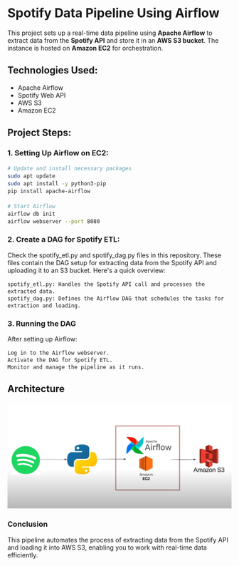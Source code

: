 # Spotify Data Pipeline Using Airflow

This project sets up a real-time data pipeline using **Apache Airflow** to extract data from the **Spotify API** and store it in an **AWS S3 bucket**. The instance is hosted on **Amazon EC2** for orchestration.

## Technologies Used:
- Apache Airflow
- Spotify Web API
- AWS S3
- Amazon EC2

## Project Steps:

### 1. Setting Up Airflow on EC2:
```bash
# Update and install necessary packages
sudo apt update
sudo apt install -y python3-pip
pip install apache-airflow

# Start Airflow
airflow db init
airflow webserver --port 8080
```
### 2. Create a DAG for Spotify ETL:

Check the spotify_etl.py and spotify_dag.py files in this repository. These files contain the DAG setup for extracting data from the Spotify API and uploading it to an S3 bucket. Here's a quick overview:

    spotify_etl.py: Handles the Spotify API call and processes the extracted data.
    spotify_dag.py: Defines the Airflow DAG that schedules the tasks for extraction and loading.

### 3. Running the DAG

After setting up Airflow:

    Log in to the Airflow webserver.
    Activate the DAG for Spotify ETL.
    Monitor and manage the pipeline as it runs.


## Architecture 
<img src="Architecture.jpg">

### Conclusion

This pipeline automates the process of extracting data from the Spotify API and loading it into AWS S3, enabling you to work with real-time data efficiently.

